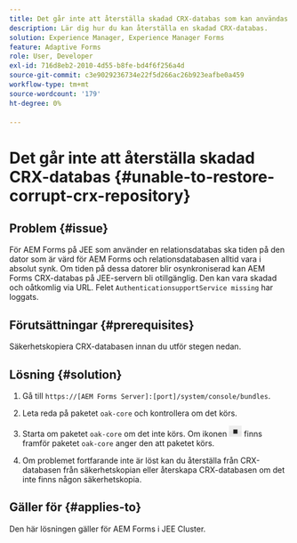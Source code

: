 ```yaml
---
title: Det går inte att återställa skadad CRX-databas som kan användas på JEE-klusterservern
description: Lär dig hur du kan återställa en skadad CRX-databas.
solution: Experience Manager, Experience Manager Forms
feature: Adaptive Forms
role: User, Developer
exl-id: 716d8eb2-2010-4d55-b8fe-bd4f6f256a4d
source-git-commit: c3e9029236734e22f5d266ac26b923eafbe0a459
workflow-type: tm+mt
source-wordcount: '179'
ht-degree: 0%

---
```


# Det går inte att återställa skadad CRX-databas {#unable-to-restore-corrupt-crx-repository}

## Problem {#issue}

För AEM Forms på JEE som använder en relationsdatabas ska tiden på den dator som är värd för AEM Forms och relationsdatabasen alltid vara i absolut synk. Om tiden på dessa datorer blir osynkroniserad kan AEM Forms CRX-databas på JEE-servern bli otillgänglig. Den kan vara skadad och oåtkomlig via URL. Felet `AuthenticationsupportService missing` har loggats.

## Förutsättningar {#prerequisites}

Säkerhetskopiera CRX-databasen innan du utför stegen nedan.

## Lösning {#solution}

1. Gå till `https://[AEM Forms Server]:[port]/system/console/bundles`.

1. Leta reda på paketet `oak-core` och kontrollera om det körs.

1. Starta om paketet `oak-core` om det inte körs. Om ikonen ![Pause button](/help/forms/using/assets/stop.png) finns framför paketet `oak-core` anger den att paketet körs.

1. Om problemet fortfarande inte är löst kan du återställa från CRX-databasen från säkerhetskopian eller återskapa CRX-databasen om det inte finns någon säkerhetskopia.


## Gäller för {#applies-to}

Den här lösningen gäller för AEM Forms i JEE Cluster.
